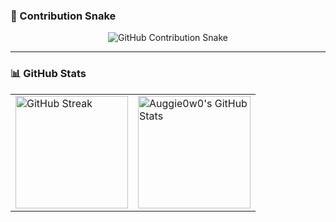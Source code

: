 ### 🐍 Contribution Snake

<p align="center">
  <img src="https://raw.githubusercontent.com/Auggie0w0/Auggie0w0/output/github-snake-dark.svg" alt="GitHub Contribution Snake" />
</p>

---

### 📊 GitHub Stats

<table>
  <tr>
    <td>
      <a href="https://git.io/streak-stats">
        <img height="180em" src="https://streak-stats.demolab.com/?user=Auggie0w0&theme=default&hide_border=true" alt="GitHub Streak"/>
      </a>
    </td>
    <td>
      <a href="https://github.com/anuraghazra/github-readme-stats">
        <img height="180em" src="https://github-readme-stats.vercel.app/api?username=Auggie0w0&show_icons=true&theme=default&hide_border=true" alt="Auggie0w0's GitHub Stats"/>
      </a>
    </td>
  </tr>
</table>
